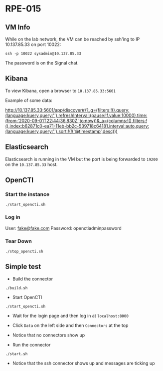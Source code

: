 # RPE-015

## VM Info

While on the lab network, the VM can be reached by ssh'ing to IP 10.137.85.33 on port 10022:

```
ssh -p 10022 sysadmin@10.137.85.33
```

The password is on the Signal chat.

## Kibana

To view Kibana, open a browser to `10.137.85.33:5601`

Example of some data:

http://10.137.85.33:5601/app/discover#/?_g=(filters:!(),query:(language:kuery,query:''),refreshInterval:(pause:!f,value:10000),time:(from:'2020-09-01T22:44:36.830Z',to:now))&_a=(columns:!(),filters:!(),index:b62871c0-ea71-11eb-bb2c-539718c64181,interval:auto,query:(language:kuery,query:''),sort:!(!('@timestamp',desc)))

## Elasticsearch

Elasticsearch is running in the VM but the port is being forwarded to `19200` on the `10.137.85.33` host.

## OpenCTI

### Start the instance

```
./start_opencti.sh
```

### Log in

User: fake@fake.com
Password: openctiadminpassword

### Tear Down

```
./stop_opencti.sh
```

## Simple test

- Build the connector

```
./build.sh
```

- Start OpenCTI

```
./start_opencti.sh
```

- Wait for the login page and then log in at `localhost:8000`
- Click `Data` on the left side and then `Connectors` at the top
- Notice that no connectors show up

- Run the connector

```
./start.sh
```

- Notice that the ssh connector shows up and messages are ticking up
